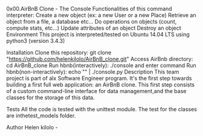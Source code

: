 0x00.AirBnB Clone - The Console Functionalities of this command interpreter: Create a new object (ex: a new User or a new Place) Retrieve an object from a file, a database etc... Do operations on objects (count, compute stats, etc...) Update attributes of an object Destroy an object Environment This project is interpreted/tested on Ubuntu 14.04 LTS using python3 (version 3.4.3)

Installation Clone this repository: git clone "https://github.com/helenkilolo/AirBnB_clone.git" Access AirBnb directory: cd AirBnB_clone Run hbnb(interactively): ./console and enter command Run hbnb(non-interactively): echo "" | ./console.py Description This team project is part of alx Software Engineer program. It's the first step towards building a first full web application: an AirBnB clone. This first step consists of a custom command-line interface for data management,and the base classes for the storage of this data.

Tests All the code is tested with the unittest module. The test for the classes are inthetest_models folder.

Author Helen kilolo - 
